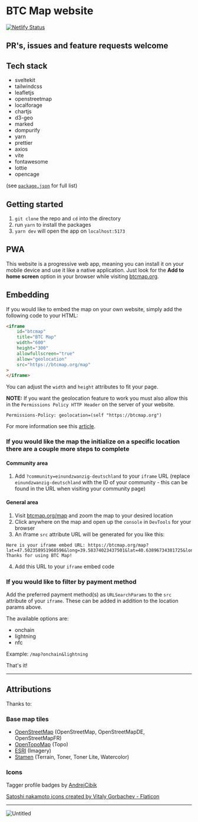 # BTC Map website

[![Netlify Status](https://api.netlify.com/api/v1/badges/8a9b0504-641c-4975-9e2b-daefe43f93e8/deploy-status)](https://app.netlify.com/sites/btcmap/deploys)

## PR's, issues and feature requests welcome

## Tech stack

- sveltekit
- tailwindcss
- leafletjs
- openstreetmap
- localforage
- chartjs
- d3-geo
- marked
- dompurify
- yarn
- prettier
- axios
- vite
- fontawesome
- lottie
- opencage

(see [`package.json`](https://github.com/teambtcmap/btcmap.org/blob/main/package.json) for full list)

## Getting started

1. `git clone` the repo and `cd` into the directory
2. run `yarn` to install the packages
3. `yarn dev` will open the app on `localhost:5173`

## PWA

This website is a progressive web app, meaning you can install it on your mobile device and use it like a native application. Just look for the **Add to home screen** option in your browser while visiting [btcmap.org](https://btcmap.org).

## Embedding

If you would like to embed the map on your own website, simply add the following code to your HTML:

```html
<iframe
	id="btcmap"
	title="BTC Map"
	width="600"
	height="300"
	allowfullscreen="true"
	allow="geolocation"
	src="https://btcmap.org/map"
>
</iframe>
```

You can adjust the `width` and `height` attributes to fit your page.

**NOTE:** If you want the geolocation feature to work you must also allow this in the `Permissions Policy HTTP Header` on the server of your website.

```
Permissions-Policy: geolocation=(self "https://btcmap.org")
```

For more information see this [article](https://developer.chrome.com/docs/privacy-sandbox/permissions-policy/).

### If you would like the map the initialize on a specific location there are a couple more steps to complete

#### Community area

1. Add `?community=einundzwanzig-deutschland` to your `iframe` URL (replace `einundzwanzig-deutschland` with the ID of your community - this can be found in the URL when visiting your community page)

#### General area

1. Visit [btcmap.org/map](https://btcmap.org/map) and zoom the map to your desired location
2. Click anywhere on the map and open up the `console` in `DevTools` for your browser
3. An iframe `src` attribute URL will be generated for you like this:

```console
Here is your iframe embed URL: https://btcmap.org/map?lat=47.502358951968596&long=39.58374023437501&lat=40.63896734381725&long=24.587402343750004
Thanks for using BTC Map!
```

4. Add this URL to your `iframe` embed code

### If you would like to filter by payment method

Add the preferred payment method(s) as `URLSearchParams` to the `src` attribute of your `iframe`. These can be added in addition to the location params above.

The available options are:

- onchain
- lightning
- nfc

Example: `/map?onchain&lightning`

That's it!

---

## Attributions

Thanks to:

### Base map tiles

- [OpenStreetMap](https://www.openstreetmap.org) (OpenStreetMap, OpenStreetMapDE, OpenStreetMapFR)
- [OpenTopoMap](https://opentopomap.org) (Topo)
- [ESRI](https://www.esri.com) (Imagery)
- [Stamen](http://maps.stamen.com) (Terrain, Toner, Toner Lite, Watercolor)

### Icons

Tagger profile badges by [AndrejCibik](https://twitter.com/AndrejCibik)

<a href="https://www.flaticon.com/free-icons/satoshi-nakamoto" title="satoshi nakamoto icons">Satoshi nakamoto icons created by Vitaly Gorbachev - Flaticon</a>

---

![Untitled](https://user-images.githubusercontent.com/85003930/194117128-2f96bafd-2379-407a-a584-6c03396a42cc.png)
